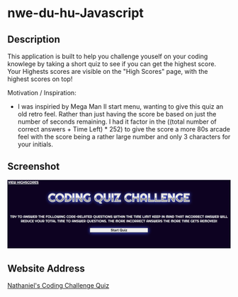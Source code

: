 # nwe-du-hu-Javascript

## Description
This application is built to help you challenge youself on your coding knowlege by taking a short quiz to see if you can get the highest score. Your Highests scores are visible on the "High Scores" page, with the highest scores on top!

Motivation / Inspiration: 
- I was inspiried by Mega Man II start menu, wanting to give this quiz an old retro feel. Rather than just having the score be based on just the number of seconds remaining. I had it factor in the ((total number of correct answers + Time Left) * 252) to give the score a more 80s arcade feel with the score being a rather large number and only 3 characters for your initials.

## Screenshot

![Nathaniel's Coding Challenge Quiz](https://github.com/TechnoPrep/nwe-du-hw-Web-API/blob/main/screenshots/Coding_Quiz_Challenge_Screenshot.png)

## Website Address

[Nathaniel's Coding Challenge Quiz](https://technoprep.github.io/nwe-du-hw-Web-API/)
